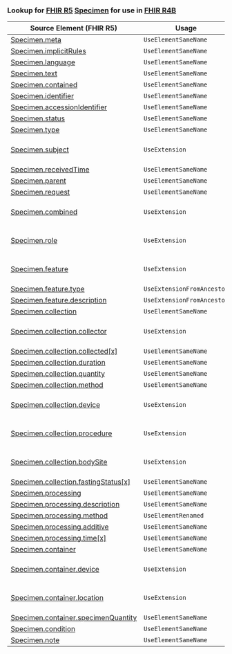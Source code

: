 ### Lookup for [FHIR R5](https://hl7.org/fhir/R5/) [Specimen](https://hl7.org/fhir/R5/Specimen.html) for use in [FHIR R4B](https://hl7.org/fhir/R4B/)

| Source Element (FHIR R5) | Usage | Target |
| -------------- | ----- | ------ |
| [Specimen.meta](https://hl7.org/fhir/R5/Specimen.html#resource) | `UseElementSameName` | [Specimen.meta](https://hl7.org/fhir/R4B/Specimen.html#resource) |
| [Specimen.implicitRules](https://hl7.org/fhir/R5/Specimen.html#resource) | `UseElementSameName` | [Specimen.implicitRules](https://hl7.org/fhir/R4B/Specimen.html#resource) |
| [Specimen.language](https://hl7.org/fhir/R5/Specimen.html#resource) | `UseElementSameName` | [Specimen.language](https://hl7.org/fhir/R4B/Specimen.html#resource) |
| [Specimen.text](https://hl7.org/fhir/R5/Specimen.html#resource) | `UseElementSameName` | [Specimen.text](https://hl7.org/fhir/R4B/Specimen.html#resource) |
| [Specimen.contained](https://hl7.org/fhir/R5/Specimen.html#resource) | `UseElementSameName` | [Specimen.contained](https://hl7.org/fhir/R4B/Specimen.html#resource) |
| [Specimen.identifier](https://hl7.org/fhir/R5/Specimen.html#resource) | `UseElementSameName` | [Specimen.identifier](https://hl7.org/fhir/R4B/Specimen.html#resource) |
| [Specimen.accessionIdentifier](https://hl7.org/fhir/R5/Specimen.html#resource) | `UseElementSameName` | [Specimen.accessionIdentifier](https://hl7.org/fhir/R4B/Specimen.html#resource) |
| [Specimen.status](https://hl7.org/fhir/R5/Specimen.html#resource) | `UseElementSameName` | [Specimen.status](https://hl7.org/fhir/R4B/Specimen.html#resource) |
| [Specimen.type](https://hl7.org/fhir/R5/Specimen.html#resource) | `UseElementSameName` | [Specimen.type](https://hl7.org/fhir/R4B/Specimen.html#resource) |
| [Specimen.subject](https://hl7.org/fhir/R5/Specimen.html#resource) | `UseExtension` | [http://hl7.org/fhir/5.0/StructureDefinition/extension-Specimen.subject](StructureDefinition-ext-R5-Specimen.subject.html) |
| [Specimen.receivedTime](https://hl7.org/fhir/R5/Specimen.html#resource) | `UseElementSameName` | [Specimen.receivedTime](https://hl7.org/fhir/R4B/Specimen.html#resource) |
| [Specimen.parent](https://hl7.org/fhir/R5/Specimen.html#resource) | `UseElementSameName` | [Specimen.parent](https://hl7.org/fhir/R4B/Specimen.html#resource) |
| [Specimen.request](https://hl7.org/fhir/R5/Specimen.html#resource) | `UseElementSameName` | [Specimen.request](https://hl7.org/fhir/R4B/Specimen.html#resource) |
| [Specimen.combined](https://hl7.org/fhir/R5/Specimen.html#resource) | `UseExtension` | [http://hl7.org/fhir/5.0/StructureDefinition/extension-Specimen.combined](StructureDefinition-ext-R5-Specimen.combined.html) |
| [Specimen.role](https://hl7.org/fhir/R5/Specimen.html#resource) | `UseExtension` | [http://hl7.org/fhir/5.0/StructureDefinition/extension-Specimen.role](StructureDefinition-ext-R5-Specimen.role.html) |
| [Specimen.feature](https://hl7.org/fhir/R5/Specimen.html#resource) | `UseExtension` | [http://hl7.org/fhir/5.0/StructureDefinition/extension-Specimen.feature](StructureDefinition-ext-R5-Specimen.feature.html) |
| [Specimen.feature.type](https://hl7.org/fhir/R5/Specimen.html#resource) | `UseExtensionFromAncestor` | - |
| [Specimen.feature.description](https://hl7.org/fhir/R5/Specimen.html#resource) | `UseExtensionFromAncestor` | - |
| [Specimen.collection](https://hl7.org/fhir/R5/Specimen.html#resource) | `UseElementSameName` | [Specimen.collection](https://hl7.org/fhir/R4B/Specimen.html#resource) |
| [Specimen.collection.collector](https://hl7.org/fhir/R5/Specimen.html#resource) | `UseExtension` | [http://hl7.org/fhir/5.0/StructureDefinition/extension-Specimen.collection.collector](StructureDefinition-ext-R5-Specimen.co.collector.html) |
| [Specimen.collection.collected[x]](https://hl7.org/fhir/R5/Specimen.html#resource) | `UseElementSameName` | [Specimen.collection.collected[x]](https://hl7.org/fhir/R4B/Specimen.html#resource) |
| [Specimen.collection.duration](https://hl7.org/fhir/R5/Specimen.html#resource) | `UseElementSameName` | [Specimen.collection.duration](https://hl7.org/fhir/R4B/Specimen.html#resource) |
| [Specimen.collection.quantity](https://hl7.org/fhir/R5/Specimen.html#resource) | `UseElementSameName` | [Specimen.collection.quantity](https://hl7.org/fhir/R4B/Specimen.html#resource) |
| [Specimen.collection.method](https://hl7.org/fhir/R5/Specimen.html#resource) | `UseElementSameName` | [Specimen.collection.method](https://hl7.org/fhir/R4B/Specimen.html#resource) |
| [Specimen.collection.device](https://hl7.org/fhir/R5/Specimen.html#resource) | `UseExtension` | [http://hl7.org/fhir/5.0/StructureDefinition/extension-Specimen.collection.device](StructureDefinition-ext-R5-Specimen.co.device.html) |
| [Specimen.collection.procedure](https://hl7.org/fhir/R5/Specimen.html#resource) | `UseExtension` | [http://hl7.org/fhir/5.0/StructureDefinition/extension-Specimen.collection.procedure](StructureDefinition-ext-R5-Specimen.co.procedure.html) |
| [Specimen.collection.bodySite](https://hl7.org/fhir/R5/Specimen.html#resource) | `UseExtension` | [http://hl7.org/fhir/5.0/StructureDefinition/extension-Specimen.collection.bodySite](StructureDefinition-ext-R5-Specimen.co.bodySite.html) |
| [Specimen.collection.fastingStatus[x]](https://hl7.org/fhir/R5/Specimen.html#resource) | `UseElementSameName` | [Specimen.collection.fastingStatus[x]](https://hl7.org/fhir/R4B/Specimen.html#resource) |
| [Specimen.processing](https://hl7.org/fhir/R5/Specimen.html#resource) | `UseElementSameName` | [Specimen.processing](https://hl7.org/fhir/R4B/Specimen.html#resource) |
| [Specimen.processing.description](https://hl7.org/fhir/R5/Specimen.html#resource) | `UseElementSameName` | [Specimen.processing.description](https://hl7.org/fhir/R4B/Specimen.html#resource) |
| [Specimen.processing.method](https://hl7.org/fhir/R5/Specimen.html#resource) | `UseElementRenamed` | [Specimen.processing.procedure](https://hl7.org/fhir/R4B/Specimen.html#resource) |
| [Specimen.processing.additive](https://hl7.org/fhir/R5/Specimen.html#resource) | `UseElementSameName` | [Specimen.processing.additive](https://hl7.org/fhir/R4B/Specimen.html#resource) |
| [Specimen.processing.time[x]](https://hl7.org/fhir/R5/Specimen.html#resource) | `UseElementSameName` | [Specimen.processing.time[x]](https://hl7.org/fhir/R4B/Specimen.html#resource) |
| [Specimen.container](https://hl7.org/fhir/R5/Specimen.html#resource) | `UseElementSameName` | [Specimen.container](https://hl7.org/fhir/R4B/Specimen.html#resource) |
| [Specimen.container.device](https://hl7.org/fhir/R5/Specimen.html#resource) | `UseExtension` | [http://hl7.org/fhir/5.0/StructureDefinition/extension-Specimen.container.device](StructureDefinition-ext-R5-Specimen.co.device.html) |
| [Specimen.container.location](https://hl7.org/fhir/R5/Specimen.html#resource) | `UseExtension` | [http://hl7.org/fhir/5.0/StructureDefinition/extension-Specimen.container.location](StructureDefinition-ext-R5-Specimen.co.location.html) |
| [Specimen.container.specimenQuantity](https://hl7.org/fhir/R5/Specimen.html#resource) | `UseElementSameName` | [Specimen.container.specimenQuantity](https://hl7.org/fhir/R4B/Specimen.html#resource) |
| [Specimen.condition](https://hl7.org/fhir/R5/Specimen.html#resource) | `UseElementSameName` | [Specimen.condition](https://hl7.org/fhir/R4B/Specimen.html#resource) |
| [Specimen.note](https://hl7.org/fhir/R5/Specimen.html#resource) | `UseElementSameName` | [Specimen.note](https://hl7.org/fhir/R4B/Specimen.html#resource) |
